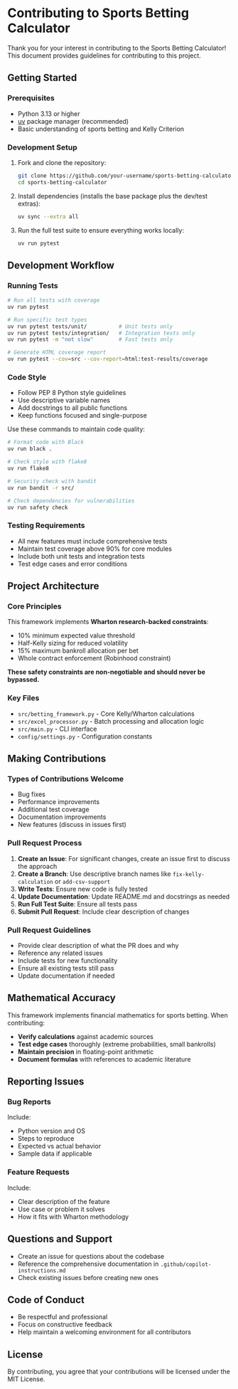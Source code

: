 # Contributing to Sports Betting Calculator

Thank you for your interest in contributing to the Sports Betting Calculator! This document provides guidelines for contributing to this project.

## Getting Started

### Prerequisites

- Python 3.13 or higher
- [uv](https://github.com/astral-sh/uv) package manager (recommended)
- Basic understanding of sports betting and Kelly Criterion

### Development Setup

1. Fork and clone the repository:

   ```bash
   git clone https://github.com/your-username/sports-betting-calculator.git
   cd sports-betting-calculator
   ```

2. Install dependencies (installs the base package plus the dev/test extras):

   ```bash
   uv sync --extra all
   ```

3. Run the full test suite to ensure everything works locally:

   ```bash
   uv run pytest
   ```

## Development Workflow

### Running Tests

```bash
# Run all tests with coverage
uv run pytest

# Run specific test types
uv run pytest tests/unit/          # Unit tests only
uv run pytest tests/integration/   # Integration tests only
uv run pytest -m "not slow"        # Fast tests only

# Generate HTML coverage report
uv run pytest --cov=src --cov-report=html:test-results/coverage
```

### Code Style

- Follow PEP 8 Python style guidelines
- Use descriptive variable names
- Add docstrings to all public functions
- Keep functions focused and single-purpose

Use these commands to maintain code quality:

```bash
# Format code with Black
uv run black .

# Check style with flake8
uv run flake8

# Security check with bandit
uv run bandit -r src/

# Check dependencies for vulnerabilities
uv run safety check
```

### Testing Requirements

- All new features must include comprehensive tests
- Maintain test coverage above 90% for core modules
- Include both unit tests and integration tests
- Test edge cases and error conditions

## Project Architecture

### Core Principles

This framework implements **Wharton research-backed constraints**:

- 10% minimum expected value threshold
- Half-Kelly sizing for reduced volatility
- 15% maximum bankroll allocation per bet
- Whole contract enforcement (Robinhood constraint)

**These safety constraints are non-negotiable and should never be bypassed.**

### Key Files

- `src/betting_framework.py` - Core Kelly/Wharton calculations
- `src/excel_processor.py` - Batch processing and allocation logic
- `src/main.py` - CLI interface
- `config/settings.py` - Configuration constants

## Making Contributions

### Types of Contributions Welcome

- Bug fixes
- Performance improvements
- Additional test coverage
- Documentation improvements
- New features (discuss in issues first)

### Pull Request Process

1. **Create an Issue**: For significant changes, create an issue first to discuss the approach
2. **Create a Branch**: Use descriptive branch names like `fix-kelly-calculation` or `add-csv-support`
3. **Write Tests**: Ensure new code is fully tested
4. **Update Documentation**: Update README.md and docstrings as needed
5. **Run Full Test Suite**: Ensure all tests pass
6. **Submit Pull Request**: Include clear description of changes

### Pull Request Guidelines

- Provide clear description of what the PR does and why
- Reference any related issues
- Include tests for new functionality
- Ensure all existing tests still pass
- Update documentation if needed

## Mathematical Accuracy

This framework implements financial mathematics for sports betting. When contributing:

- **Verify calculations** against academic sources
- **Test edge cases** thoroughly (extreme probabilities, small bankrolls)
- **Maintain precision** in floating-point arithmetic
- **Document formulas** with references to academic literature

## Reporting Issues

### Bug Reports

Include:

- Python version and OS
- Steps to reproduce
- Expected vs actual behavior
- Sample data if applicable

### Feature Requests

Include:

- Clear description of the feature
- Use case or problem it solves
- How it fits with Wharton methodology

## Questions and Support

- Create an issue for questions about the codebase
- Reference the comprehensive documentation in `.github/copilot-instructions.md`
- Check existing issues before creating new ones

## Code of Conduct

- Be respectful and professional
- Focus on constructive feedback
- Help maintain a welcoming environment for all contributors

## License

By contributing, you agree that your contributions will be licensed under the MIT License.

